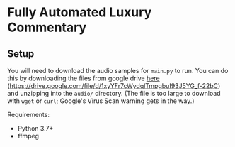 # Fully Automated Luxury Commentary

## Setup

You will need to download the audio samples for `main.py` to run. You can do this
by downloading the files from google drive [here](https://drive.google.com/file/d/1xyYFr7cWydqlTmpgbuI93J5YG_f-22bC) (https://drive.google.com/file/d/1xyYFr7cWydqlTmpgbuI93J5YG_f-22bC)
and unzipping into the `audio/` directory. (The file is too large to download with `wget` or `curl`;
Google's Virus Scan warning gets in the way.)

Requirements:
  * Python 3.7+
  * ffmpeg
